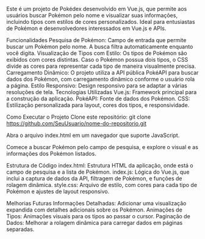Este é um projeto de Pokédex desenvolvido em Vue.js, que permite aos usuários buscar Pokémon pelo nome e visualizar suas informações, incluindo tipos com estilos de cores personalizados. 
Ideal para entusiastas de Pokémon e desenvolvedores interessados em Vue.js e APIs.

Funcionalidades
Pesquisa de Pokémon: Campo de entrada que permite buscar um Pokémon pelo nome. A busca filtra automaticamente enquanto você digita.
Visualização de Tipos com Estilo: Os tipos de Pokémon são exibidos com cores distintas. Caso o Pokémon possua dois tipos, o CSS divide as cores para representar cada tipo de maneira visualmente precisa.
Carregamento Dinâmico: O projeto utiliza a API pública PokéAPI para buscar dados dos Pokémon, com carregamento dinâmico conforme o usuário rola a página.
Estilo Responsivo: Design responsivo para se adaptar a várias resoluções de tela.
Tecnologias Utilizadas
Vue.js: Framework principal para a construção da aplicação.
PokéAPI: Fonte de dados dos Pokémon.
CSS: Estilização personalizada para layout, cores dos tipos, e responsividade.

Como Executar o Projeto
Clone este repositório:
git clone https://github.com/SeuUsuario/nome-do-repositorio.git

Abra o arquivo index.html em um navegador que suporte JavaScript.

Comece a buscar Pokémon pelo campo de pesquisa, e explore o visual e as informações dos Pokémon listados.

Estrutura de Código
index.html: Estrutura HTML da aplicação, onde está o campo de pesquisa e a lista de Pokémon.
index.js: Lógica do Vue.js, que inclui a captura de dados da API, filtragem de Pokémon, e funções de rolagem dinâmica.
style.css: Arquivo de estilo, com cores para cada tipo de Pokémon e ajustes de layout responsivo.

Melhorias Futuras
Informações Detalhadas: Adicionar uma visualização expandida com detalhes adicionais sobre os Pokémon.
Animações de Tipos: Animações visuais para os tipos ao passar o cursor.
Paginação de Dados: Melhorar a rolagem dinâmica para carregar dados em páginas separadas.
